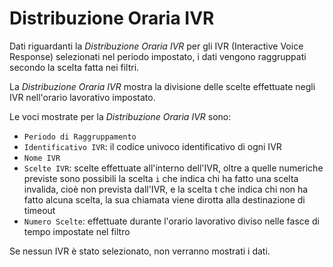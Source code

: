 # Distribuzione Oraria IVR

Dati riguardanti la *Distribuzione Oraria IVR* per gli IVR 
(Interactive Voice Response) selezionati nel periodo impostato, 
i dati vengono raggruppati secondo la scelta fatta nei filtri.

La *Distribuzione Oraria IVR* mostra la divisione delle scelte 
effettuate negli IVR nell'orario lavorativo impostato.

Le voci mostrate per la *Distribuzione Oraria IVR* sono:

- `Periodo di Raggruppamento`
- `Identificativo IVR`: il codice univoco identificativo di ogni IVR
- `Nome IVR`
- `Scelte IVR`: scelte effettuate all'interno dell'IVR, oltre a quelle
numeriche previste sono possibili la scelta `i` che indica chi ha fatto
una scelta invalida, cioè non prevista dall'IVR, e la scelta t che
indica chi non ha fatto alcuna scelta, la sua chiamata viene dirotta
alla destinazione di timeout
- `Numero Scelte`: effettuate durante l'orario lavorativo diviso nelle
fasce di tempo impostate nel filtro

Se nessun IVR è stato selezionato, non verranno mostrati i dati.
